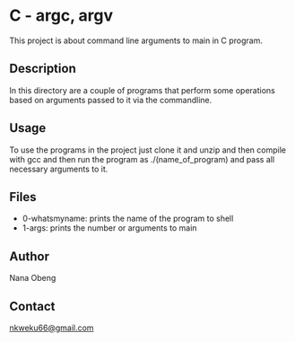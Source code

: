 # C - argc, argv

This project is about command line arguments to main in C program.

## Description

In this directory are a couple of programs that perform some operations
based on arguments passed to it via the commandline.

## Usage

To use the programs in the project just clone it and unzip and then
compile with gcc and then run the program as ./(name_of_program)
and pass all necessary arguments to it.

## Files

- 0-whatsmyname: prints the name of the program to shell
- 1-args: prints the number or arguments to main

## Author

Nana Obeng

## Contact

nkweku66@gmail.com